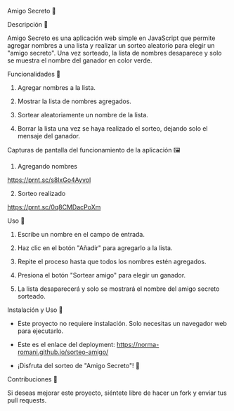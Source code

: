 Amigo Secreto 🎁

Descripción 📜

Amigo Secreto es una aplicación web simple en JavaScript que permite agregar nombres a una lista y realizar un sorteo aleatorio para elegir un "amigo secreto". Una vez sorteado, la lista de nombres desaparece y solo se muestra el nombre del ganador en color verde.

Funcionalidades 🚀

1. Agregar nombres a la lista.

2. Mostrar la lista de nombres agregados.

3. Sortear aleatoriamente un nombre de la lista.

4. Borrar la lista una vez se haya realizado el sorteo, dejando solo el mensaje del ganador.

Capturas de pantalla del funcionamiento de la aplicación 🖼️

1. Agregando nombres

https://prnt.sc/s8lxGo4Ayvol

2. Sorteo realizado

https://prnt.sc/0q8CMDacPoXm

Uso 📌

1. Escribe un nombre en el campo de entrada.

2. Haz clic en el botón "Añadir" para agregarlo a la lista.

3. Repite el proceso hasta que todos los nombres estén agregados.

4. Presiona el botón "Sortear amigo" para elegir un ganador.

5. La lista desaparecerá y solo se mostrará el nombre del amigo secreto sorteado.

Instalación y Uso 🔧

- Este proyecto no requiere instalación. Solo necesitas un navegador web para ejecutarlo.

- Este es el enlace del deployment: https://norma-romani.github.io/sorteo-amigo/

- ¡Disfruta del sorteo de "Amigo Secreto"! 🎉

Contribuciones 🤝

Si deseas mejorar este proyecto, siéntete libre de hacer un fork y enviar tus pull requests.

